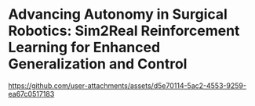 # Advancing Autonomy in Surgical Robotics: Sim2Real Reinforcement Learning for Enhanced Generalization and Control
https://github.com/user-attachments/assets/d5e70114-5ac2-4553-9259-ea67c0517183

